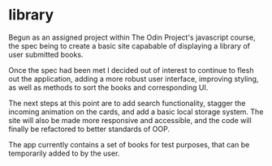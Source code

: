 # library

Begun as an assigned project within The Odin Project's javascript course, the spec being to create a basic site
capabable of displaying a library of user submitted books.

Once the spec had been met I decided out of interest to continue to flesh out the application, adding
a more robust user interface, improving styling, as well as methods to sort the books and corresponding UI.

The next steps at this point are to add search functionality, stagger the incoming animation on the cards, and add a basic local storage system.
The site will also be made more responsive and accessible, and the code will finally be refactored to better standards of OOP.

The app currently contains a set of books for test purposes, that can be temporarily added to by the user.